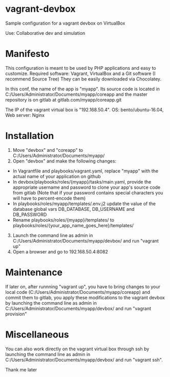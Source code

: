 # vagrant-devbox
Sample configuration for a vagrant devbox on VirtualBox 

Use: Collaborative dev and simulation

# Manifesto 
This configuration is meant to be used by PHP applications and easy to customize.
Required software: Vagrant, VirtualBox and a Git software (I recommend Source Tree)
They can be easily downloaded via Chocolatey.

In this conf, the name of the app is "myapp". 
Its source code is located in C:/Users/Administrator/Documents/myapp/coreapp and the master repository is on gitlab at gitlab.com/myapp/coreapp.git

The IP of the vagrant virtual box is "192.168.50.4".
OS: bento/ubuntu-16.04,  Web server: Nginx
 
# Installation
1. Move "devbox" and "coreapp" to C:/Users/Administrator/Documents/myapp/
2. Open "devbox" and make the following changes:
  - In Vagrantfile and playbooks/vagrant.yaml, replace "myapp" with the actual name of your application on github
  - In devbox/playbooks/roles/{myapp}/tasks/main.yaml, provide the appropriate username and password to clone your app's source code from gitlab (Note that if your password contains special characters you will have to percent-encode them)
  - In playbooks/roles/myapp/templates/.env.j2 update the value of the database global vars DB_DATABASE, DB_USERNAME and DB_PASSWORD
  - Rename playbooks/roles/{myapp}/templates/ to playbooks/roles/{your_app_name_goes_here}/templates/
3. Launch the command line as admin in C:/Users/Administrator/Documents/myapp/devbox/ and run "vagrant up" 
4. Open a browser and go to 192.168.50.4:8082

# Maintenance
If later on, after runnning "vagrant up", you have to bring changes to your local code (C:/Users/Administrator/Documents/myapp/coreapp) and commit them to gitlab, you apply these modifications to the vagrant devbox by launching the command line as admin in C:/Users/Administrator/Documents/myapp/devbox/ and run "vagrant provision" 

# Miscellaneous
You can also work directly on the vagrant virtual box through ssh by launching the command line as admin in C:/Users/Administrator/Documents/myapp/devbox/ and run "vagrant ssh".

Thank me later
